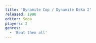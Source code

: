 ```yaml
---
title: 'Dynamite Cop / Dynamite Deka 2'
released: 1998
editor: Sega
players: 2
genres:
  - 'Beat them all'
---
```

